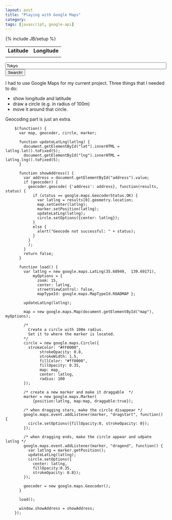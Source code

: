 ```yaml
---
layout: post
title: "Playing with Google Maps"
category: 
tags: [javascript, google-api]
---
```

{% include JB/setup %}

<div id="playground">

  <div align="center" id="map"></div>

  <table id="latlng">
    <tr>
      <td><b>Latitude</b></td>
      <td><b>Longitude</b></td>
    </tr>
    <tr>
      <td id="lat"></td>
      <td id="lng"></td>
    </tr>
  </table>

  <form class="form-search" action="javascript:showAddress();">
    <input id="address" type="text" size="60" name="address" value="Tokyo" />
    <input type="submit" class="btn" value="Search!" />
  </form>

</div>

I had to use Google Maps for my current project.
Three things that I needed to do: 
* show longitude and latitude
* draw a circle (e.g. in radius of 100m)
* move it around that circle.

Geocoding part is just an extra.

        $(function() {
          var map, geocoder, circle, marker;

          function updateLatLng(latlng) {
            document.getElementById("lat").innerHTML = latlng.lat().toFixed(5);
            document.getElementById("lng").innerHTML = latlng.lng().toFixed(5);
          }

          function showAddress() {
            var address = document.getElementById("address").value;
            if (geocoder) {
              geocoder.geocode( {'address': address}, function(results, status) {
                if (status == google.maps.GeocoderStatus.OK) {
                  var latlng = results[0].geometry.location;
                  map.setCenter(latlng);
                  marker.setPosition(latlng);
                  updateLatLng(latlng);
                  circle.setOptions({center: latlng}); 
                }
                else {
                  alert("Geocode not successful: " + status);
                }
              }
              );
            }
            return false;
          }

          function load() {
            var latlng = new google.maps.LatLng(35.68949,  139.69171), 
                myOptions = {
                  zoom: 15,
                  center: latlng,
                  streetViewControl: false,
                  mapTypeId: google.maps.MapTypeId.ROADMAP };

            updateLatLng(latlng);

            map = new google.maps.Map(document.getElementById("map"), myOptions);

            /* 
              Create a circle with 100m radius.
              Set it to where the marker is located.
            */
            circle = new google.maps.Circle({
              strokeColor: "#FF0000",
                   strokeOpacity: 0.8,
                   strokeWidth: 1.5,
                   fillColor: "#ff0000",
                   fillOpacity: 0.35,
                   map: map,
                   center: latlng,
                   radius: 100
            });

            /* create a new marker and make it draggable  */
            marker = new google.maps.Marker(
                {position:latlng, map:map, draggable:true});

            /* when dragging stars, make the circle disappear */
            google.maps.event.addListener(marker, "dragstart", function() {
              circle.setOptions({fillOpacity:0, strokeOpacity: 0});
            });

            /* when dragging ends, make the circle appear and udpate latlng */
            google.maps.event.addListener(marker, "dragend", function() {
              var latlng = marker.getPosition();
              updateLatLng(latlng);
              circle.setOptions({
                center: latlng, 
                fillOpacity:0.35, 
                strokeOpacity: 0.8});
            });

            geocoder = new google.maps.Geocoder();
          }

          load();

          window.showAddress = showAddress;
        });

<script src="http://maps.google.com/maps/api/js?sensor=false" type="text/javascript"> </script>
<script src="/assets/javascripts/jquery-1.7.1.min.js" type="text/javascript"> </script>
<script src="/assets/javascripts/rloader1.5.3_min.js" type="text/javascript"> </script>
<script type="text/javascript">
  $.rloader([ {src:'/assets/stylesheets/gmaps.css'} ]);
</script>
<script src="/assets/javascripts/gmaps.js" type="text/javascript"> </script>
